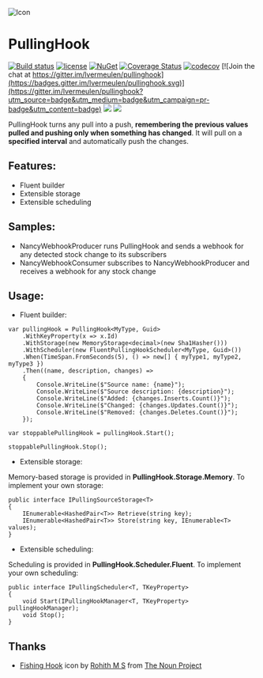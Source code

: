 ![Icon](http://i.imgur.com/GhA9WY5.png?1) 
# PullingHook 
[![Build status](https://ci.appveyor.com/api/projects/status/jhwpf0x1f3eo7x3r?svg=true)](https://ci.appveyor.com/project/lvermeulen/pullinghook) [![license](https://img.shields.io/github/license/lvermeulen/pullinghook.svg?maxAge=2592000)](https://github.com/lvermeulen/pullinghook/blob/master/LICENSE) [![NuGet](https://img.shields.io/nuget/vpre/pullinghook.svg?maxAge=2592000)](https://www.nuget.org/packages/pullinghook/) [![Coverage Status](https://coveralls.io/repos/github/lvermeulen/PullingHook/badge.svg?branch=master)](https://coveralls.io/github/lvermeulen/PullingHook?branch=master) [![codecov](https://codecov.io/gh/lvermeulen/pullinghook/branch/master/graph/badge.svg)](https://codecov.io/gh/lvermeulen/pullinghook)
 [![Join the chat at https://gitter.im/lvermeulen/pullinghook](https://badges.gitter.im/lvermeulen/pullinghook.svg)](https://gitter.im/lvermeulen/pullinghook?utm_source=badge&utm_medium=badge&utm_campaign=pr-badge&utm_content=badge) ![](https://img.shields.io/badge/.net-4.5.2-yellowgreen.svg) ![](https://img.shields.io/badge/netstandard-1.4-yellowgreen.svg)

PullingHook turns any pull into a push, **remembering the previous values pulled and pushing only when something has changed**. It will pull on a **specified interval** and automatically push the changes.

## Features:
* Fluent builder
* Extensible storage
* Extensible scheduling

## Samples:
* NancyWebhookProducer runs PullingHook and sends a webhook for any detected stock change to its subscribers
* NancyWebhookConsumer subscribes to NancyWebhookProducer and receives a webhook for any stock change

## Usage:

* Fluent builder:
~~~~
var pullingHook = PullingHook<MyType, Guid>
	.WithKeyProperty(x => x.Id)
	.WithStorage(new MemoryStorage<decimal>(new Sha1Hasher()))
	.WithScheduler(new FluentPullingHookScheduler<MyType, Guid>())
	.When(TimeSpan.FromSeconds(5), () => new[] { myType1, myType2, myType3 })
	.Then((name, description, changes) => 
	{ 
		Console.WriteLine($"Source name: {name}");
		Console.WriteLine($"Source description: {description}");
		Console.WriteLine($"Added: {changes.Inserts.Count()}");
		Console.WriteLine($"Changed: {changes.Updates.Count()}");
		Console.WriteLine($"Removed: {changes.Deletes.Count()}");
	});

var stoppablePullingHook = pullingHook.Start();

stoppablePullingHook.Stop();
~~~~

* Extensible storage:

Memory-based storage is provided in **PullingHook.Storage.Memory**. To implement your own storage:
~~~~
public interface IPullingSourceStorage<T>
{
	IEnumerable<HashedPair<T>> Retrieve(string key);
	IEnumerable<HashedPair<T>> Store(string key, IEnumerable<T> values);
}
~~~~

* Extensible scheduling:

Scheduling is provided in **PullingHook.Scheduler.Fluent**. To implement your own scheduling:
~~~~
public interface IPullingScheduler<T, TKeyProperty>
{
	void Start(IPullingHookManager<T, TKeyProperty> pullingHookManager);
	void Stop();
}
~~~~

## Thanks
* [Fishing Hook](https://thenounproject.com/term/fishing-hook/942366) icon by [Rohith M S](https://thenounproject.com/rohithdezinr/) from [The Noun Project](https://thenounproject.com)
 